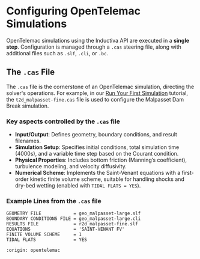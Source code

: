 # Configuring OpenTelemac Simulations
OpenTelemac simulations using the Inductiva API are executed in a **single step**. Configuration is managed through a `.cas` steering file, along with additional files such as `.slf`, `.cli`, or `.bc`.

## The `.cas` File
The `.cas` file is the cornerstone of an OpenTelemac simulation, directing the solver's operations. For example, in our [Run Your First Simulation](https://inductiva.ai/guides/opentelemac/quick-start) tutorial, the `t2d_malpasset-fine.cas` file is used to configure the Malpasset Dam Break simulation.

### Key aspects controlled by the `.cas` file

- **Input/Output**: Defines geometry, boundary conditions, and result filenames.
- **Simulation Setup**: Specifies initial conditions, total simulation time (4000s), and a variable time step based on the Courant condition.
- **Physical Properties**: Includes bottom friction (Manning’s coefficient), turbulence modeling, and velocity diffusivity.
- **Numerical Scheme**: Implements the Saint-Venant equations with a first-order kinetic finite volume scheme, suitable for handling shocks and dry-bed wetting (enabled with `TIDAL FLATS = YES`).

### Example Lines from the `.cas` file

```
GEOMETRY FILE            = geo_malpasset-large.slf
BOUNDARY CONDITIONS FILE = geo_malpasset-large.cli
RESULTS FILE             = r2d_malpasset-fine.slf
EQUATIONS                = 'SAINT-VENANT FV'
FINITE VOLUME SCHEME     = 1
TIDAL FLATS              = YES
```

```{banner_small}
:origin: opentelemac
```

